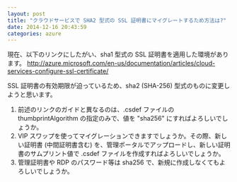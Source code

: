 ```yaml
---
layout: post
title: "クラウドサービスで SHA2 型式の SSL 証明書にマイグレートするため方法は?"
date: 2014-12-16 20:43:59
categories: azure
---
```

<p>現在、以下のリンクにしたがい、sha1 型式の SSL 証明書を適用した環境があります。
<a href="http://azure.microsoft.com/en-us/documentation/articles/cloud-services-configure-ssl-certificate/" rel="nofollow">http://azure.microsoft.com/en-us/documentation/articles/cloud-services-configure-ssl-certificate/</a></p>

<p>SSL 証明書の有効期限が迫っているため、sha2 (SHA-256) 型式のものに変更しようと思います。</p>

<ol>
<li>前述のリンクのガイドと異なるのは、.csdef ファイルの thumbprintAlgorithm の指定のみで、値を "sha256" にすればよろしいでしょうか。</li>
<li>VIP スワップを使ってマイグレーションできますでしょうか。その際、新しい証明書 (中間証明書含む) を、管理ポータルでアップロードし、新しい証明書のサムプリント値で .csdef ファイルを作成すればよろしいでしょうか。</li>
<li>管理証明書や RDP のパスワード等は sha256 で、新規に作成しなくてもよろしいでしょうか。</li>
</ol>
